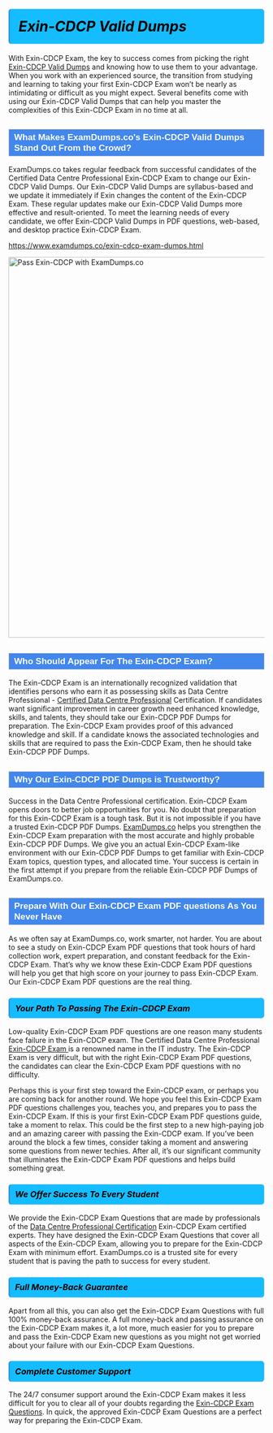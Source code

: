 <h1>                <strong><span style="display: block; color: #000000; background: #14BDFF; border: 0.5px solid #AED6F1; border-left: 3px solid #3498DB; padding: .6em; border-radius: 6px;">                     <em>Exin-CDCP <span class="exam_variation">Valid Dumps</span> </em>                </span></strong>            </h1>                        <p>With Exin-CDCP Exam, the key to success comes from picking the right <a href="https://www.examdumps.co/exin-cdcp-exam-dumps.html">Exin-CDCP <span class="exam_variation">Valid Dumps</span></a> and             knowing how to use them to your advantage.             When you work with an experienced source, the transition from studying and learning to taking your first Exin-CDCP Exam             won’t be nearly as intimidating or difficult as you might expect. Several benefits come with using our Exin-CDCP <span class="exam_variation">Valid Dumps</span> that can             help you master the complexities of this Exin-CDCP Exam in no time at all.</p>                        <h2 style="background: #4287ec; border: 1px solid #cccccc; padding: 5px 10px;">                <span style="color: #ffffff;">                    <span style="font-size: 11pt;">                        <span style="line-height: normal;">                            <span style="font-family: Calibri,sans-serif;">                                <strong>                                    <span style="font-size: 13.0pt;">What Makes ExamDumps.co's Exin-CDCP <span class="exam_variation">Valid Dumps</span> Stand Out From the Crowd?</span>                                </strong>                            </span>                        </span>                    </span>                </span>            </h2>                        <p>ExamDumps.co takes regular feedback from successful candidates of the Certified Data Centre Professional Exin-CDCP Exam to change             our Exin-CDCP <span class="exam_variation">Valid Dumps</span>. Our Exin-CDCP <span class="exam_variation">Valid Dumps</span> are syllabus-based and we update it immediately if Exin changes             the content of the Exin-CDCP Exam.             These regular updates make our Exin-CDCP <span class="exam_variation">Valid Dumps</span> more effective and result-oriented. To meet the learning needs of every candidate,             we offer Exin-CDCP <span class="exam_variation">Valid Dumps</span> in PDF questions, web-based, and desktop practice Exin-CDCP Exam.</p>                                    <p><a href="https://www.examdumps.co/exin-cdcp-exam-dumps.html">https://www.examdumps.co/exin-cdcp-exam-dumps.html</a></p>                        <p><a href="https://www.examdumps.co/"><img src="https://www.examdumps.co//images/banners/big-sale-20-percent-discount-offer-examdumps.jpg" class="postImage" alt="Pass Exin-CDCP with ExamDumps.co" width="750"></a></p>                                        <h2 style="background: #4287ec; border: 1px solid #cccccc; padding: 5px 10px;">                <span style="color: #ffffff;">                    <span style="font-size: 11pt;">                        <span style="line-height: normal;">                            <span style="font-family: Calibri,sans-serif;">                                <strong>                                    <span style="font-size: 13.0pt;">Who Should Appear For The Exin-CDCP Exam?</span>                                </strong>                            </span>                        </span>                    </span>                </span>            </h2>                        <p>The Exin-CDCP Exam is an internationally recognized validation that identifies persons who earn it as possessing skills as             Data Centre Professional - <a href="https://www.examdumps.co/exin-cdcp-exam-dumps.html">Certified Data Centre Professional</a> Certification. If candidates want significant improvement in             career growth need enhanced knowledge, skills, and talents, they should take our Exin-CDCP <span class="exam_variation2">PDF Dumps</span> for preparation.             The Exin-CDCP Exam provides proof of this advanced knowledge and skill. If a candidate knows the associated technologies and skills             that are required to pass the Exin-CDCP Exam, then he should take Exin-CDCP <span class="exam_variation2">PDF Dumps</span>.</p>                        <h2 style="background: #4287ec; border: 1px solid #cccccc; padding: 5px 10px;">                <span style="color: #ffffff;">                    <span style="font-size: 11pt;">                        <span style="line-height: normal;">                            <span style="font-family: Calibri,sans-serif;">                                <strong>                                    <span style="font-size: 13.0pt;">Why Our Exin-CDCP <span class="exam_variation2">PDF Dumps</span> is Trustworthy?</span>                                </strong>                            </span>                        </span>                    </span>                </span>            </h2>                        <p>Success in the Data Centre Professional certification. Exin-CDCP Exam opens doors to better job opportunities for you.             No doubt that preparation for this Exin-CDCP Exam is a tough task. But it is not impossible if you have a trusted Exin-CDCP <span class="exam_variation2">PDF Dumps</span>.             <a href="https://www.examdumps.co/">ExamDumps.co</a> helps you strengthen the Exin-CDCP Exam preparation with the most accurate and highly probable Exin-CDCP <span class="exam_variation2">PDF Dumps</span>. We give you an             actual Exin-CDCP Exam-like environment with our Exin-CDCP <span class="exam_variation2">PDF Dumps</span> to get familiar with Exin-CDCP Exam topics, question types, and allocated time.             Your success is certain in the first attempt if you prepare from the reliable Exin-CDCP <span class="exam_variation2">PDF Dumps</span> of ExamDumps.co.</p>                        <h2 style="background: #4287ec; border: 1px solid #cccccc; padding: 5px 10px;">                <span style="color: #ffffff;">                    <span style="font-size: 11pt;">                        <span style="line-height: normal;">                            <span style="font-family: Calibri,sans-serif;">                                <strong>                                    <span style="font-size: 13.0pt;">Prepare With Our Exin-CDCP <span class="exam_variation3">Exam PDF questions</span> As You Never Have</span>                                </strong>                            </span>                        </span>                    </span>                </span>            </h2>                        <p>As we often say at ExamDumps.co, work smarter, not harder. You are about to see a study on Exin-CDCP <span class="exam_variation3">Exam PDF questions</span> that took hours of hard collection work,             expert preparation, and constant feedback for the Exin-CDCP Exam. That’s why we know these Exin-CDCP <span class="exam_variation3">Exam PDF questions</span> will help you get that high score on your             journey to pass Exin-CDCP Exam. Our Exin-CDCP <span class="exam_variation3">Exam PDF questions</span> are the real thing.</p>                        <h3>                <strong>                    <span style="display: block; color: #000000; background: #14BDFF; border: 0.5px solid #AED6F1; border-left: 3px solid #3498DB; padding: .6em; border-radius: 6px;">                        <em>Your Path To Passing The Exin-CDCP Exam</em>                    </span>                </strong>            </h3>                        <p>Low-quality Exin-CDCP <span class="exam_variation3">Exam PDF questions</span> are one reason many students face failure in the Exin-CDCP exam. The Certified Data Centre Professional <a href="https://www.examdumps.co/exin-exam-dumps.html">Exin-CDCP Exam </a>             is a renowned name in the IT industry. The Exin-CDCP Exam is very difficult, but with the right Exin-CDCP <span class="exam_variation3">Exam PDF questions</span>, the candidates can clear the             Exin-CDCP <span class="exam_variation3">Exam PDF questions</span> with no difficulty.</p>                        <p>Perhaps this is your first step toward the Exin-CDCP exam, or perhaps you are coming back for another round. We hope you feel this             Exin-CDCP <span class="exam_variation3">Exam PDF questions</span> challenges you,             teaches you, and prepares you to pass the Exin-CDCP Exam. If this is your first Exin-CDCP <span class="exam_variation3">Exam PDF questions</span> guide, take a moment to relax. This could be the first step to             a new high-paying job and an amazing career with passing the Exin-CDCP exam. If you’ve been around the block a few times, consider taking a moment and             answering some questions from newer techies. After all, it’s our significant community that illuminates the Exin-CDCP <span class="exam_variation3">Exam PDF questions</span> and helps build something great.</p>                        <h3>                <strong>                    <span style="display: block; color: #000000; background: #14BDFF; border: 0.5px solid #AED6F1; border-left: 3px solid #3498DB; padding: .6em; border-radius: 6px;">                        <em>We Offer Success To Every Student</em>                    </span>                </strong>            </h3>                        <p>We provide the Exin-CDCP <span class="exam_variation4">Exam Questions</span> that are made by professionals of the <a href="https://www.examdumps.co/data-centre-professional-exam-dumps.html">Data Centre Professional Certification</a> Exin-CDCP Exam certified experts.             They have designed the Exin-CDCP <span class="exam_variation4">Exam Questions</span> that cover all aspects of the Exin-CDCP Exam, allowing you to prepare for the            Exin-CDCP Exam with minimum effort.             ExamDumps.co is a trusted site for every student that is paving the path to success for every student.</p>                        <h3>                <strong>                    <span style="display: block; color: #000000; background: #14BDFF; border: 0.5px solid #AED6F1; border-left: 3px solid #3498DB; padding: .6em; border-radius: 6px;">                        <em>Full Money-Back Guarantee</em>                    </span>                </strong>            </h3>                        <p>Apart from all this, you can also get the Exin-CDCP <span class="exam_variation4">Exam Questions</span> with full 100% money-back assurance. A full money-back and passing assurance on             the Exin-CDCP Exam makes it,             a lot more, much easier for you to prepare and pass the Exin-CDCP Exam new questions as you might             not get worried about your failure with our Exin-CDCP <span class="exam_variation4">Exam Questions</span>.</p>                                    <h3>                <strong>                    <span style="display: block; color: #000000; background: #14BDFF; border: 0.5px solid #AED6F1; border-left: 3px solid #3498DB; padding: .6em; border-radius: 6px;">                        <em>Complete Customer Support</em>                    </span>                </strong>            </h3>                        <p>The 24/7 consumer support around the Exin-CDCP Exam makes it less difficult for you to clear all of your doubts regarding the <a href="https://www.examdumps.co/exin-cdcp-exam-dumps.html">Exin-CDCP <span class="exam_variation4">Exam Questions</span></a>. In quick,             the approved Exin-CDCP <span class="exam_variation4">Exam Questions</span> are a perfect way for preparing the Exin-CDCP Exam.</p>                    
